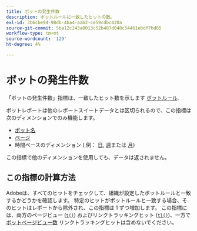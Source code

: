 ```yaml
---
title: ボットの発生件数
description: ボットルールに一致したヒットの数。
exl-id: 3b6cbe94-98db-4ba4-aab2-ce59cdbc420a
source-git-commit: 5ba12c243a8013c52b487d048c54461ebdf7bd85
workflow-type: tm+mt
source-wordcount: '129'
ht-degree: 4%

---
```


# ボットの発生件数

「ボットの発生件数」指標は、一致したヒット数を示します [ボットルール](/help/admin/admin/c-manage-report-suites/c-edit-report-suites/general/bot-removal/bot-rules.md).

ボットレポートは他のレポートスイートデータとは区切られるので、この指標は次のディメンションでのみ機能します。

* [ボット名](../dimensions/bot-name.md)
* [ページ](../dimensions/page.md)
* 時間ベースのディメンション ( 例： [日](../dimensions/day.md), [週](../dimensions/week.md)または [月](../dimensions/month.md))

この指標で他のディメンションを使用しても、データは返されません。

## この指標の計算方法

Adobeは、すべてのヒットをチェックして、組織が設定したボットルールと一致するかどうかを確認します。 特定のヒットがボットルールと一致する場合、そのヒットはレポートから除外され、この指標は 1 ずつ増加します。 この指標には、両方のページビュー ([`t()`](/help/implement/vars/functions/t-method.md)) およびリンクトラッキングヒット ([`tl()`](/help/implement/vars/functions/tl-method.md))、一方で [ボットページビュー数](bot-page-views.md) リンクトラッキングヒットは含めないでください。
